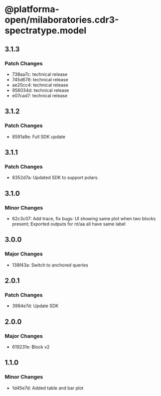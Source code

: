 # @platforma-open/milaboratories.cdr3-spectratype.model

## 3.1.3

### Patch Changes

- 738aa7c: technical release
- 745d678: technical release
- ae20cc4: technical release
- 956034d: technical release
- e07cad7: technical release

## 3.1.2

### Patch Changes

- 8591a9e: Full SDK update

## 3.1.1

### Patch Changes

- 8352d7a: Updated SDK to support polars.

## 3.1.0

### Minor Changes

- 62c3c07: Add trace, fix bugs: UI showing same plot when two blocks present; Exported outputs for nt/aa all have same label

## 3.0.0

### Major Changes

- 138f43a: Switch to anchored queries

## 2.0.1

### Patch Changes

- 3984e7d: Update SDK

## 2.0.0

### Major Changes

- 619231e: Block v2

## 1.1.0

### Minor Changes

- 1d45e7d: Added table and bar plot

